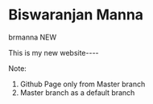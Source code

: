 # Biswaranjan Manna
brmanna NEW

This is my new website----

Note: 
1. Github Page only from Master branch
2. Master branch as a default branch

